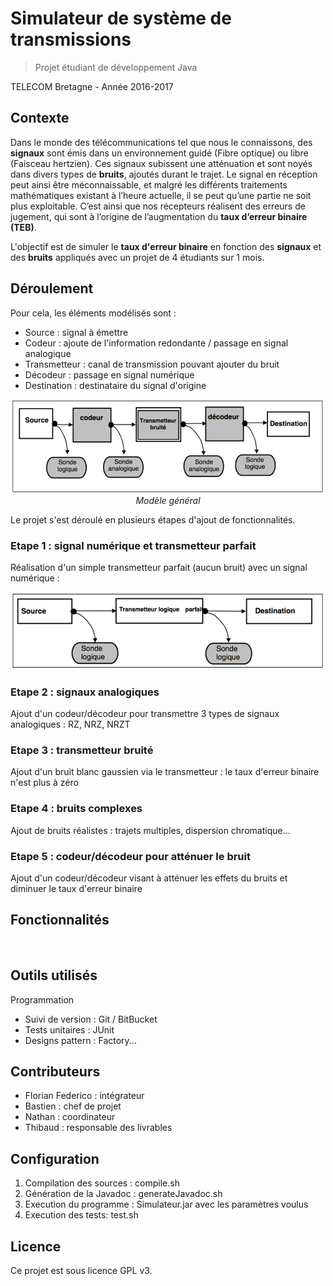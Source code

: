 # Simulateur de système de transmissions
> Projet étudiant de développement Java

TELECOM Bretagne - Année 2016-2017

## Contexte
Dans le monde des télécommunications tel que nous le connaissons, des **signaux** sont émis
dans un environnement guidé (Fibre optique) ou libre (Faisceau hertzien). Ces signaux subissent
une atténuation et sont noyés dans divers types de **bruits**, ajoutés durant le trajet. Le signal en
réception peut ainsi être méconnaissable, et malgré les différents traitements mathématiques
existant à l’heure actuelle, il se peut qu’une partie ne soit plus exploitable. C’est ainsi que nos
récepteurs réalisent des erreurs de jugement, qui sont à l’origine de l’augmentation du **taux d’erreur
binaire (TEB)**.

L'objectif est de simuler le **taux d'erreur binaire** en fonction des **signaux** et des **bruits** appliqués avec un projet de 4 étudiants sur 1 mois. 

## Déroulement

Pour cela, les éléments modélisés sont : 
* Source : signal à émettre
* Codeur : ajoute de l'information redondante / passage en signal analogique
* Transmetteur : canal de transmission pouvant ajouter du bruit
* Décodeur : passage en signal numérique
* Destination : destinataire du signal d'origine

<p align="center">
  <img src="readme/01-modele.png" alt="" width="500" /> <br/>
  <i>Modèle général</i>
</p>


Le projet s'est déroulé en plusieurs étapes d'ajout de fonctionnalités.

### Etape 1 : signal numérique et transmetteur parfait
Réalisation d'un simple transmetteur parfait (aucun bruit) avec un signal numérique :
<p align="center">
  <img src="readme/etape1.png" alt="" width="500" /> <br/>
</p>

### Etape 2 : signaux analogiques 
Ajout d'un codeur/décodeur pour transmettre 3 types de signaux analogiques : RZ, NRZ, NRZT

### Etape 3 : transmetteur bruité
Ajout d'un bruit blanc gaussien via le transmetteur : le taux d'erreur binaire n'est plus à zéro

### Etape 4 : bruits complexes
Ajout de bruits réalistes : trajets multiples, dispersion chromatique...

### Etape 5 : codeur/décodeur pour atténuer le bruit
Ajout d'un codeur/décodeur visant à atténuer les effets du bruits et diminuer le taux d'erreur binaire

## Fonctionnalités

<p align="left">
  <img src="readme/01-jardin.png" alt="" width="400"/>
</p>

## Outils utilisés
Programmation
* Suivi de version : Git / BitBucket
* Tests unitaires : JUnit
* Designs pattern : Factory...


## Contributeurs

* Florian Federico : intégrateur
* Bastien : chef de projet
* Nathan : coordinateur
* Thibaud : responsable des livrables


## Configuration

1. Compilation des sources : compile.sh
2. Génération de la Javadoc : generateJavadoc.sh
3. Execution du programme : Simulateur.jar avec les paramètres voulus
4. Execution des tests: test.sh

## Licence

Ce projet est sous licence GPL v3.





